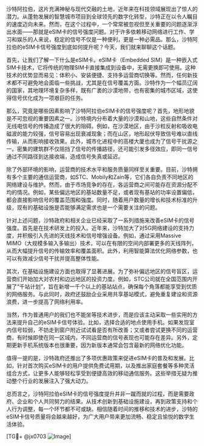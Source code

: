 沙特阿拉伯，这片充满神秘与现代交融的土地，近年来在科技领域展现出了惊人的潜力。从蓬勃发展的智慧城市项目到全球领先的数字化转型，沙特正在以令人瞩目的速度迈向未来。然而，在这个过程中，一个常常被忽视但至关重要的问题逐渐浮出水面——那就是eSIM卡的信号强度问题。对于许多依赖移动网络进行工作、学习和娱乐的人来说，稳定的信号不仅是一种便利，更是一种必需品。那么，沙特阿拉伯的eSIM卡信号强度到底如何提升呢？今天，我们就来聊聊这个话题。

首先，让我们了解一下什么是eSIM卡。eSIM卡（Embedded SIM）是一种嵌入式SIM卡技术，它将传统的物理SIM卡直接集成到设备中，无需更换即可使用。这种技术的优势显而易见：体积小、安装便捷、支持多运营商切换等。然而，任何新技术都不可避免地会面临一些挑战，尤其是在信号覆盖方面。沙特作为一个幅员辽阔的国家，其地理环境复杂多样，既有广袤的沙漠地带，也有密集的城市区域，这使得信号优化成为一项艰巨的任务。

那么，究竟是哪些因素影响了沙特阿拉伯eSIM卡的信号强度呢？首先，地形地貌是不可忽视的重要因素之一。沙特境内分布着大量的沙漠和山地，这些自然条件对无线电信号的传播造成了很大的阻碍。例如，在沙漠地区，由于沙粒反射和吸收电磁波的能力较强，信号容易出现衰减现象；而在山区，地形起伏导致信号难以直线传输，从而影响接收效果。此外，城市化进程中的高楼大厦也成为了信号干扰源之一。密集的建筑群不仅阻挡了信号的传播路径，还可能引发多径效应，即同一信号通过不同路径到达接收端，造成信号失真或延迟。

除了外部环境的影响，运营商的技术水平和服务质量同样至关重要。目前，沙特拥有多个主要的通信运营商，如STC、Mobily和Zain等，它们各自负责不同地区的网络建设与维护。然而，由于市场竞争的存在，各运营商之间可能存在资源分配不均的情况。例如，某些偏远地区的基站数量不足，或者现有基站的功率设置偏低，都会直接影响信号的覆盖范围和强度。同时，随着用户数量的增长和技术标准的升级，现有的基础设施是否能够满足需求也是一个需要关注的问题。

针对上述问题，沙特政府和相关企业已经采取了一系列措施来改善eSIM卡的信号强度。首先是在技术研发上的投入。近年来，沙特加大了对5G网络建设的支持力度，并积极引入先进的天线技术和信号增强设备。例如，通过采用Massive MIMO（大规模多输入多输出）技术，可以在有限的空间内部署更多的天线阵列，从而大幅提升信号的传输效率和覆盖面积。此外，利用智能算法优化网络参数，也可以有效减少信号干扰并提高整体性能。

其次，在基础设施建设方面也取得了显著进展。为了弥补偏远地区的信号盲区，运营商们开始加大对农村和边远地区的投资力度。例如，STC公司就在全国范围内开展了“千站计划”，旨在新增一千个以上的基站站点，确保每个角落都能享受到优质的网络服务。与此同时，政府还鼓励企业采用共享基站模式，避免重复建设和资源浪费，进一步提高了网络利用率。

当然，作为普通用户的我们也不能坐等技术进步，而是应该主动采取一些实用的方法来提升自己的eSIM卡信号体验。比如，选择合适的地点使用手机。如果发现室内信号较弱，不妨走到窗户附近试试看是否有所改善；又或者尝试更换不同的运营商，有时候即使在同一区域内，不同运营商的信号表现也可能存在差异。另外，定期更新手机系统版本也很重要，因为新版本通常会包含最新的网络优化功能。

值得一提的是，沙特政府还推出了多项优惠政策来促进eSIM卡的普及和发展。比如，针对首次购买eSIM卡的用户提供免费试用期，以及推出家庭套餐等多种灵活组合方式，让更多人能够轻松享受到便捷高效的移动通信服务。这些举措无疑为推动整个行业的发展注入了强大动力。

总而言之，沙特阿拉伯eSIM卡的信号强度提升并非一蹴而就的过程，而是需要政府、企业和个人共同努力的结果。从技术创新到基础设施建设，再到政策支持和个人行为调整，每一个环节都不可或缺。相信随着时间的推移和技术的进步，沙特的eSIM卡信号质量将会越来越好，为广大用户带来更加流畅、稳定且愉悦的数字生活体验。

[TG💪+ @jx0703 ![Image](https://github.com/user-attachments/assets/dbca1d08-cadb-493c-b0ec-ad6f7a83f270)]